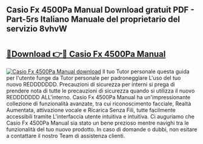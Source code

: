 ## Casio Fx 4500Pa Manual Download gratuit PDF - Part-5rs Italiano Manuale del proprietario del servizio 8vhvW

# <h2><a href="http://dfg5kry.blite.top/?on=Casio+Fx+4500Pa+Manual">🔗Download 👉🔴 Casio Fx 4500Pa Manual</a></h2>

[![Casio Fx 4500Pa Manual download](https://i.imgur.com/lujVjoI.png)](http://dfg5kry.blite.top/?on=Casio+Fx+4500Pa+Manual)
Il tuo Tutor personale questa guida per l'utente funge da Tutor personale per padroneggiare L'uso del tuo nuovo REDDDDDDD. Precauzioni di sicurezza per interni si prega di prendere nota di tutte le precauzioni di sicurezza quando si utilizza il nuovo REDDDDDDD ALL'interno. Casio Fx 4500Pa Manual ha un'impressionante collezione di funzionalità avanzate, tra cui riconoscimento facciale, Realtà Aumentata, attivazione vocale e Ricarica Senza Fili, tutte facilmente accessibili tramite L'interfaccia utente intuitiva e intuitiva. Ci auguriamo che Casio Fx 4500Pa Manual sia stato un bene prezioso mentre navighi tra le funzionalità del tuo nuovo prodotto. In caso di domande o dubbi, non esitare a contattare il nostro Team di assistenza clienti.
